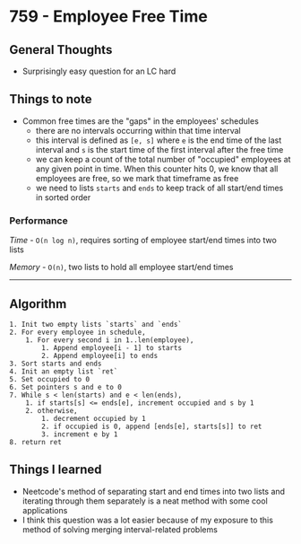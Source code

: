 # 759 - Employee Free Time

## General Thoughts
- Surprisingly easy question for an LC hard

## Things to note
- Common free times are the "gaps" in the employees' schedules
    - there are no intervals occurring within that time interval
    - this interval is defined as `[e, s]` where `e` is the end time of the last interval and `s` is the start time of the first interval after the free time
    - we can keep a count of the total number of "occupied" employees at any given point in time. When this counter hits 0, we know that all employees are free, so we mark that timeframe as free
    -  we need to lists `starts` and `ends` to keep track of all start/end times in sorted order

### Performance

*Time* - `O(n log n)`, requires sorting of employee start/end times into two lists

*Memory* - `O(n)`, two lists to hold all employee start/end times

---

## Algorithm
```
1. Init two empty lists `starts` and `ends`
2. For every employee in schedule,
    1. For every second i in 1..len(employee),
        1. Append employee[i - 1] to starts
        2. Append employee[i] to ends
3. Sort starts and ends
4. Init an empty list `ret`
5. Set occupied to 0
6. Set pointers s and e to 0
7. While s < len(starts) and e < len(ends),
    1. if starts[s] <= ends[e], increment occupied and s by 1 
    2. otherwise, 
        1. decrement occupied by 1
        2. if occupied is 0, append [ends[e], starts[s]] to ret
        3. increment e by 1
8. return ret
```
## Things I learned
- Neetcode's method of separating start and end times into two lists and iterating through them separately is a neat method with some cool applications
- I think this question was a lot easier because of my exposure to this method of solving merging interval-related problems
